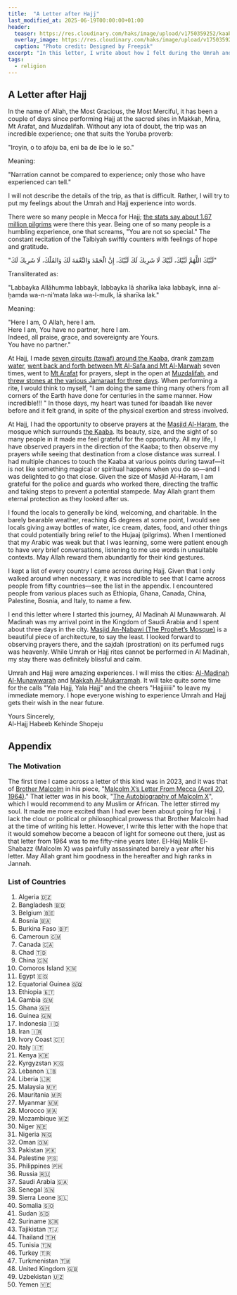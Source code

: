 ```yaml
---
title:  "A Letter after Hajj"
last_modified_at: 2025-06-19T00:00:00+01:00
header:
  teaser: https://res.cloudinary.com/haks/image/upload/v1750359252/kaaba_square.jpg
  overlay_image: https://res.cloudinary.com/haks/image/upload/v1750359252/kaaba_square.jpg
  caption: "Photo credit: Designed by Freepik"
excerpt: "In this letter, I write about how I felt during the Umrah and Hajj experience."
tags:
  - religion
---
```

## A Letter after Hajj

In the name of Allah, the Most Gracious, the Most Merciful, it has been a couple of days since performing Hajj at the sacred sites in Makkah, Mina, Mt Arafat, and Muzdalifah. Without any iota of doubt, the trip was an incredible experience; one that suits the Yoruba proverb:

"Iroyin, o to afoju ba, eni ba de ibe lo le so."

Meaning:

"Narration cannot be compared to experience; only those who have experienced can tell."

I will not describe the details of the trip, as that is difficult. Rather, I will try to put my feelings about the Umrah and Hajj experience into words.

There were so many people in Mecca for Hajj; [the stats say about 1.67 million pilgrims](https://www.stats.gov.sa/en/w/news/49) were there this year. Being one of so many people is a humbling experience, one that screams, "You are not so special." The constant recitation of the Talbiyah swiftly counters with feelings of hope and gratitude.

"لَبَّيْكَ اللَّهُمَّ لَبَّيْكَ، لَبَّيْكَ لَا شَرِيكَ لَكَ لَبَّيْكَ، إِنَّ الْحَمْدَ وَالنِّعْمَةَ لَكَ وَالمُلْكَ، لَا شَرِيكَ لَكَ"

Transliterated as:

"Labbayka Allāhumma labbayk, labbayka lā sharīka laka labbayk, inna al-ḥamda wa-n-ni‘mata laka wa-l-mulk, lā sharīka lak."

Meaning:

"Here I am, O Allah, here I am.  
Here I am, You have no partner, here I am.  
Indeed, all praise, grace, and sovereignty are Yours.  
You have no partner."

At Hajj, I made [seven circuits (tawaf) around the Kaaba](https://hajjumrahplanner.com/tawaf/), drank [zamzam water](https://www.aljazeera.com/news/2025/6/4/the-water-of-hajj-a-simple-illustrated-guide-to-zamzam), [went back and forth between Mt Al-Safa and Mt Al-Marwah](https://hajjumrahplanner.com/safa-marwa/) seven times, went to [Mt Arafat](https://thepilgrim.co/mount-arafat/) for prayers, slept in the open at [Muzdalifah](https://hajjumrahplanner.com/day-2-9th-of-dhul-hijjah-muzdalifah/), and [threw stones at the various Jamaraat for three days](https://hajjumrahplanner.com/rami-al-jamarat/). When performing a rite, I would think to myself, "I am doing the same thing many others from all corners of the Earth have done for centuries in the same manner. How incredible\!\!\! " In those days, my heart was tuned for ibaadah like never before and it felt grand, in spite of the physical exertion and stress involved.

At Hajj, I had the opportunity to observe prayers at the [Masjid Al-Haram](https://en.wikipedia.org/wiki/Masjid_al-Haram), the mosque which surrounds [the Kaaba](https://en.wikipedia.org/wiki/Kaaba). Its beauty, size, and the sight of so many people in it made me feel grateful for the opportunity. All my life, I have observed prayers in the direction of the Kaaba; to then observe my prayers while seeing that destination from a close distance was surreal. I had multiple chances to touch the Kaaba at various points during tawaf—it is not like something magical or spiritual happens when you do so​​—and I was delighted to go that close. Given the size of Masjid Al-Haram, I am grateful for the police and guards who worked there, directing the traffic and taking steps to prevent a potential stampede. May Allah grant them eternal protection as they looked after us.

I found the locals to generally be kind, welcoming, and charitable. In the barely bearable weather, reaching 45 degrees at some point, I would see locals giving away bottles of water, ice cream, dates, food, and other things that could potentially bring relief to the Hujaaj (pilgrims). When I mentioned that my Arabic was weak but that I was learning, some were patient enough to have very brief conversations, listening to me use words in unsuitable contexts. May Allah reward them abundantly for their kind gestures.

I kept a list of every country I came across during Hajj. Given that I only walked around when necessary, it was incredible to see that I came across people from fifty countries—see the list in the appendix. I encountered people from various places such as Ethiopia, Ghana, Canada, China, Palestine, Bosnia, and Italy, to name a few.

I end this letter where I started this journey, Al Madinah Al Munawwarah. Al Madinah was my arrival point in the Kingdom of Saudi Arabia and I spent about three days in the city. [Masjid An-Nabawi (The Prophet’s Mosque)](https://en.wikipedia.org/wiki/Prophet%27s_Mosque) is a beautiful piece of architecture, to say the least. I looked forward to observing prayers there, and the sajdah (prostration) on its perfumed rugs was heavenly. While Umrah or Hajj rites cannot be performed in Al Madinah, my stay there was definitely blissful and calm.

Umrah and Hajj were amazing experiences. I will miss the cities: [Al-Madinah Al-Munawwarah](https://en.wikipedia.org/wiki/Medina) and [Makkah Al-Mukarramah](https://en.wikipedia.org/wiki/Mecca). It will take quite some time for the calls "Yala Hajj, Yala Hajj" and the cheers "Hajjiiiiii" to leave my immediate memory. I hope everyone wishing to experience Umrah and Hajj gets their wish in the near future.

Yours Sincerely,  
Al-Hajj Habeeb Kehinde Shopeju

## Appendix

### The Motivation

The first time I came across a letter of this kind was in 2023, and it was that of [Brother Malcolm](https://en.wikipedia.org/wiki/Malcolm_X) in his piece, "[Malcolm X’s Letter From Mecca (April 20, 1964\)](https://www.icit-digital.org/articles/malcolm-x-s-letter-from-mecca-april-20-1964)." That letter was in his book, "[The Autobiography of Malcolm X](https://www.amazon.co.uk/Autobiography-Malcolm-X/dp/0141032723)", which I would recommend to any Muslim or African. The letter stirred my soul. It made me more excited than I had ever been about going for Hajj. I lack the clout or political or philosophical prowess that Brother Malcolm had at the time of writing his letter. However, I write this letter with the hope that it would somehow become a beacon of light for someone out there, just as that letter from 1964 was to me fifty-nine years later. El-Hajj Malik El-Shabazz (Malcolm X) was painfully assassinated barely a year after his letter. May Allah grant him goodness in the hereafter and high ranks in Jannah.

### List of Countries

1. Algeria 🇩🇿  
2. Bangladesh 🇧🇩  
3. Belgium 🇧🇪  
4. Bosnia 🇧🇦  
5. Burkina Faso 🇧🇫  
6. Cameroun 🇨🇲  
7. Canada 🇨🇦  
8. Chad 🇹🇩  
9. China 🇨🇳  
10. Comoros Island 🇰🇲  
11. Egypt 🇪🇬  
12. Equatorial Guinea 🇬🇶  
13. Ethiopia 🇪🇹  
14. Gambia 🇬🇲  
15. Ghana 🇬🇭  
16. Guinea 🇬🇳  
17. Indonesia 🇮🇩  
18. Iran 🇮🇷  
19. Ivory Coast 🇨🇮  
20. Italy 🇮🇹  
21. Kenya 🇰🇪  
22. Kyrgyzstan 🇰🇬  
23. Lebanon 🇱🇧  
24. Liberia 🇱🇷  
25. Malaysia 🇲🇾  
26. Mauritania 🇲🇷  
27. Myanmar 🇲🇲  
28. Morocco 🇲🇦  
29. Mozambique 🇲🇿  
30. Niger 🇳🇪  
31. Nigeria 🇳🇬  
32. Oman 🇴🇲  
33. Pakistan 🇵🇰  
34. Palestine 🇵🇸  
35. Philippines 🇵🇭  
36. Russia 🇷🇺  
37. Saudi Arabia 🇸🇦  
38. Senegal 🇸🇳  
39. Sierra Leone 🇸🇱  
40. Somalia 🇸🇴  
41. Sudan 🇸🇩  
42. Suriname 🇸🇷  
43. Tajikistan 🇹🇯  
44. Thailand 🇹🇭  
45. Tunisia 🇹🇳  
46. Turkey 🇹🇷  
47. Turkmenistan 🇹🇲  
48. United Kingdom 🇬🇧  
49. Uzbekistan 🇺🇿  
50. Yemen 🇾🇪

